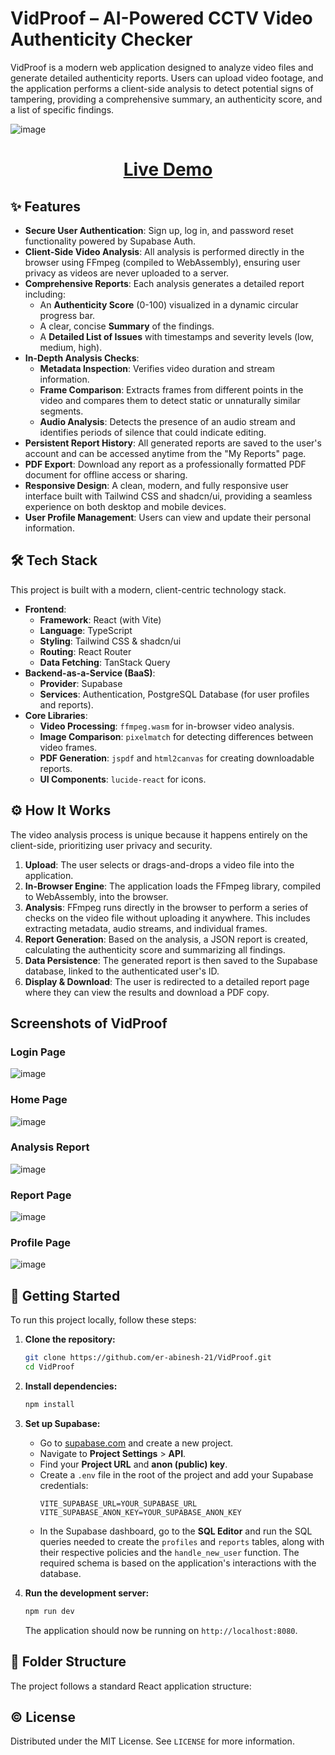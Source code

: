 # VidProof – AI-Powered CCTV Video Authenticity Checker

VidProof is a modern web application designed to analyze video files and generate detailed authenticity reports. Users can upload video footage, and the application performs a client-side analysis to detect potential signs of tampering, providing a comprehensive summary, an authenticity score, and a list of specific findings.

 ![image](https://github.com/user-attachments/assets/26ccea0d-b1e9-4c33-a9c4-a529f62fb880)

 <h1 align="center">
  <a href="https://vid-proof.vercel.app"><strong>Live Demo</strong></a>  
  </h1>


## ✨ Features

*   **Secure User Authentication**: Sign up, log in, and password reset functionality powered by Supabase Auth.
*   **Client-Side Video Analysis**: All analysis is performed directly in the browser using FFmpeg (compiled to WebAssembly), ensuring user privacy as videos are never uploaded to a server.
*   **Comprehensive Reports**: Each analysis generates a detailed report including:
    *   An **Authenticity Score** (0-100) visualized in a dynamic circular progress bar.
    *   A clear, concise **Summary** of the findings.
    *   A **Detailed List of Issues** with timestamps and severity levels (low, medium, high).
*   **In-Depth Analysis Checks**:
    *   **Metadata Inspection**: Verifies video duration and stream information.
    *   **Frame Comparison**: Extracts frames from different points in the video and compares them to detect static or unnaturally similar segments.
    *   **Audio Analysis**: Detects the presence of an audio stream and identifies periods of silence that could indicate editing.
*   **Persistent Report History**: All generated reports are saved to the user's account and can be accessed anytime from the "My Reports" page.
*   **PDF Export**: Download any report as a professionally formatted PDF document for offline access or sharing.
*   **Responsive Design**: A clean, modern, and fully responsive user interface built with Tailwind CSS and shadcn/ui, providing a seamless experience on both desktop and mobile devices.
*   **User Profile Management**: Users can view and update their personal information.

## 🛠️ Tech Stack

This project is built with a modern, client-centric technology stack.

*   **Frontend**:
    *   **Framework**: React (with Vite)
    *   **Language**: TypeScript
    *   **Styling**: Tailwind CSS & shadcn/ui
    *   **Routing**: React Router
    *   **Data Fetching**: TanStack Query
*   **Backend-as-a-Service (BaaS)**:
    *   **Provider**: Supabase
    *   **Services**: Authentication, PostgreSQL Database (for user profiles and reports).
*   **Core Libraries**:
    *   **Video Processing**: `ffmpeg.wasm` for in-browser video analysis.
    *   **Image Comparison**: `pixelmatch` for detecting differences between video frames.
    *   **PDF Generation**: `jspdf` and `html2canvas` for creating downloadable reports.
    *   **UI Components**: `lucide-react` for icons.

## ⚙️ How It Works

The video analysis process is unique because it happens entirely on the client-side, prioritizing user privacy and security.

1.  **Upload**: The user selects or drags-and-drops a video file into the application.
2.  **In-Browser Engine**: The application loads the FFmpeg library, compiled to WebAssembly, into the browser.
3.  **Analysis**: FFmpeg runs directly in the browser to perform a series of checks on the video file without uploading it anywhere. This includes extracting metadata, audio streams, and individual frames.
4.  **Report Generation**: Based on the analysis, a JSON report is created, calculating the authenticity score and summarizing all findings.
5.  **Data Persistence**: The generated report is then saved to the Supabase database, linked to the authenticated user's ID.
6.  **Display & Download**: The user is redirected to a detailed report page where they can view the results and download a PDF copy.

## Screenshots of VidProof
### Login Page
![image](https://github.com/user-attachments/assets/1489327d-1f32-4738-8317-2774868d2b90)
### Home Page
![image](https://github.com/user-attachments/assets/2329f7e8-f32a-4ebd-9268-03be120cc4bd)
### Analysis Report
![image](https://github.com/user-attachments/assets/f9ac6797-9fcd-43ef-abfa-accd39858082)
### Report Page
![image](https://github.com/user-attachments/assets/908f7b43-bb79-4475-aea1-b4019f4f6ff9)
### Profile Page
![image](https://github.com/user-attachments/assets/d2d70ec9-6f2d-44d4-8709-38bad3ff5a13)

## 🚀 Getting Started

To run this project locally, follow these steps:

1.  **Clone the repository:**
    ```bash
    git clone https://github.com/er-abinesh-21/VidProof.git
    cd VidProof
    ```

2.  **Install dependencies:**
    ```bash
    npm install
    ```

3.  **Set up Supabase:**
    *   Go to [supabase.com](https://supabase.com) and create a new project.
    *   Navigate to **Project Settings** > **API**.
    *   Find your **Project URL** and **anon (public) key**.
    *   Create a `.env` file in the root of the project and add your Supabase credentials:
        ```
        VITE_SUPABASE_URL=YOUR_SUPABASE_URL
        VITE_SUPABASE_ANON_KEY=YOUR_SUPABASE_ANON_KEY
        ```
    *   In the Supabase dashboard, go to the **SQL Editor** and run the SQL queries needed to create the `profiles` and `reports` tables, along with their respective policies and the `handle_new_user` function. The required schema is based on the application's interactions with the database.

4.  **Run the development server:**
    ```bash
    npm run dev
    ```
    The application should now be running on `http://localhost:8080`.

## 📁 Folder Structure

The project follows a standard React application structure:

## ©️ License

Distributed under the MIT License. See `LICENSE` for more information.

